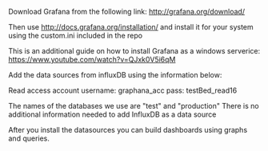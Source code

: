 Download Grafana from the following link:
http://grafana.org/download/

Then use http://docs.grafana.org/installation/ and install it for your system using the custom.ini included in the repo

This is an additional guide on how to install Grafana as a windows serverice:
https://www.youtube.com/watch?v=QJxk0V5i6qM

Add the data sources from influxDB using the information below:

Read access account
username: graphana_acc
pass: testBed_read16

The names of the databases we use are "test" and "production"
There is no additional information needed to add InfluxDB as a data source

After you install the datasources you can build dashboards using graphs and queries. 
